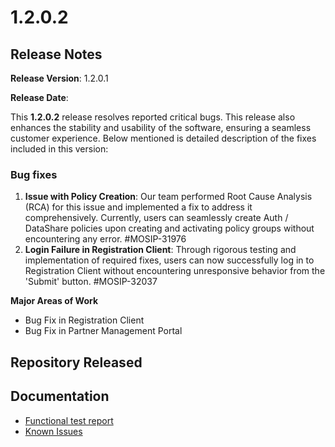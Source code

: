 # 1.2.0.2

## Release Notes

**Release Version**: 1.2.0.1

**Release Date**: 

This **1.2.0.2** release resolves reported critical bugs. This release also enhances the stability and usability of the software, ensuring a seamless customer experience. Below mentioned is detailed description of the fixes included in this version:

### Bug fixes

1. **Issue with Policy Creation**: Our team performed Root Cause Analysis (RCA) for this issue and implemented a fix to address it comprehensively. Currently, users can seamlessly create Auth / DataShare policies upon creating and activating policy groups without encountering any error. #MOSIP-31976
2. **Login Failure in Registration Client**: Through rigorous testing and implementation of required fixes, users can now successfully log in to Registration Client without encountering unresponsive behavior from the 'Submit' button. #MOSIP-32037

**Major Areas of Work**

* Bug Fix in Registration Client
* Bug Fix in Partner Management Portal

## Repository Released


## Documentation

* [Functional test report]()
* [Known Issues](https://mosip.atlassian.net/issues/?jql=labels%20%3D%20%22known_issue_1202%22)

